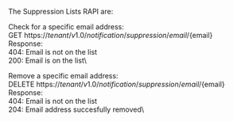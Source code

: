 The Suppression Lists RAPI are:

Check for a specific email address:\
GET https://${tenant}/v1.0/notification/suppression/email/${email}\
Response:\
404: Email is not on the list\
200: Email is on the list\

Remove a specific email address:\
DELETE https://${tenant}/v1.0/notification/suppression/email/${email}\
Response:\
404: Email is not on the list\
204: Email address succesfully removed\
